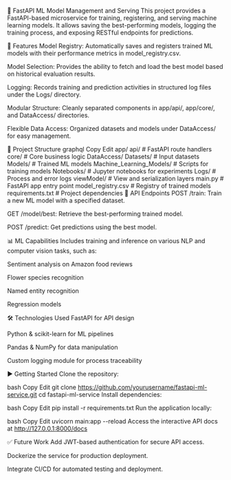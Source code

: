 
📌 FastAPI ML Model Management and Serving
This project provides a FastAPI-based microservice for training, registering, and serving machine learning models. It allows saving the best-performing models, logging the training process, and exposing RESTful endpoints for predictions.

🚀 Features
Model Registry: Automatically saves and registers trained ML models with their performance metrics in model_registry.csv.

Model Selection: Provides the ability to fetch and load the best model based on historical evaluation results.

Logging: Records training and prediction activities in structured log files under the Logs/ directory.

Modular Structure: Cleanly separated components in app/api/, app/core/, and DataAccess/ directories.

Flexible Data Access: Organized datasets and models under DataAccess/ for easy management.

📂 Project Structure
graphql
Copy
Edit
app/
  api/                    # FastAPI route handlers
  core/                   # Core business logic
DataAccess/
  Datasets/               # Input datasets
  Models/                 # Trained ML models
Machine_Learning_Models/  # Scripts for training models
Notebooks/                # Jupyter notebooks for experiments
Logs/                     # Process and error logs
viewModel/                # View and serialization layers
main.py                   # FastAPI app entry point
model_registry.csv        # Registry of trained models
requirements.txt          # Project dependencies
📡 API Endpoints
POST /train: Train a new ML model with a specified dataset.

GET /model/best: Retrieve the best-performing trained model.

POST /predict: Get predictions using the best model.

📊 ML Capabilities
Includes training and inference on various NLP and computer vision tasks, such as:

Sentiment analysis on Amazon food reviews

Flower species recognition

Named entity recognition

Regression models

🛠 Technologies Used
FastAPI for API design

Python & scikit-learn for ML pipelines

Pandas & NumPy for data manipulation

Custom logging module for process traceability

▶️ Getting Started
Clone the repository:

bash
Copy
Edit
git clone https://github.com/yourusername/fastapi-ml-service.git
cd fastapi-ml-service
Install dependencies:

bash
Copy
Edit
pip install -r requirements.txt
Run the application locally:

bash
Copy
Edit
uvicorn main:app --reload
Access the interactive API docs at http://127.0.0.1:8000/docs

✅ Future Work
Add JWT-based authentication for secure API access.

Dockerize the service for production deployment.

Integrate CI/CD for automated testing and deployment.

